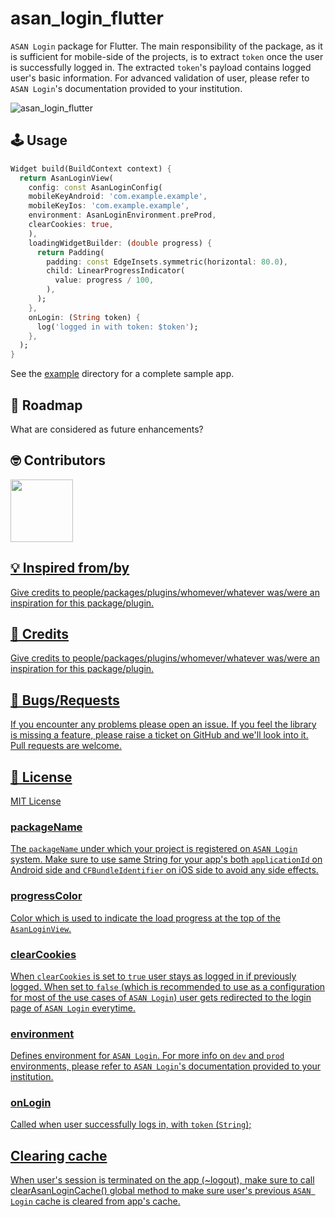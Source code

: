 
# asan_login_flutter

`ASAN Login` package for Flutter. The main responsibility of the package, as it is sufficient for mobile-side of the projects, is to extract `token` once the user is successfully logged in. The extracted `token`'s payload contains logged user's basic information. For advanced validation of user, please refer to `ASAN Login`'s documentation provided to your institution.

<img src="https://raw.githubusercontent.com/kamranbekirovyz/asan-login-flutter/master/doc/assets/cover.png" alt="asan_login_flutter" />

## 🕹️ Usage

```dart
Widget build(BuildContext context) {
  return AsanLoginView(
    config: const AsanLoginConfig(
    mobileKeyAndroid: 'com.example.example',
    mobileKeyIos: 'com.example.example',
    environment: AsanLoginEnvironment.preProd,
    clearCookies: true,
    ),
    loadingWidgetBuilder: (double progress) {
      return Padding(
        padding: const EdgeInsets.symmetric(horizontal: 80.0),
        child: LinearProgressIndicator(
          value: progress / 100,
        ),
      );
    },
    onLogin: (String token) {
      log('logged in with token: $token');
    },
  );
}
```

See the <a href="#">example</a> directory for a complete sample app.

## 📝 Roadmap

What are considered as future enhancements?

## 🤓 Contributors

<a  href="https://github.com/kamranbekirovyz/asan-login-flutter/graphs/contributors"> <img  src="https://github.com/kamranbekirovyz.png" height="100">

## 💡 Inspired from/by

Give credits to people/packages/plugins/whomever/whatever was/were an inspiration for this package/plugin.

## 🙏 Credits

Give credits to people/packages/plugins/whomever/whatever was/were an inspiration for this package/plugin.

## 🐞 Bugs/Requests

If you encounter any problems please open an issue. If you feel the library is missing a feature, please raise a ticket on GitHub and we'll look into it. Pull requests are welcome.

## 📃 License

MIT License

### packageName

The `packageName` under which your project is registered on `ASAN Login` system. Make sure to use same String for your app's both `applicationId` on Android side and `CFBundleIdentifier` on iOS side to avoid any side effects.

### progressColor

Color which is used to indicate the load progress at the top of the `AsanLoginView`.

### clearCookies

When `clearCookies` is set to `true` user stays as logged in if previously logged. When set to `false` (which is recommended to use as a configuration for most of the use cases of `ASAN Login`) user gets redirected to the login page of `ASAN Login` everytime.

### environment

Defines environment for `ASAN Login`. For more info on `dev` and `prod` environments, please refer to `ASAN Login`'s documentation provided to your institution.

### onLogin

Called when user successfully logs in, with `token` (`String`); 

## Clearing cache

When user's session is terminated on the app (~logout), make sure to call clearAsanLoginCache() global method to make sure user's previous `ASAN Login` cache is cleared from app's cache.
